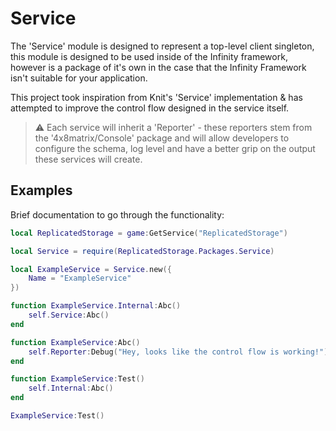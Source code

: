 # Service
The 'Service' module is designed to represent a top-level client singleton, this module is designed to be used inside of the Infinity framework, however is a package of it's own in the case that the Infinity Framework isn't suitable for your application.

This project took inspiration from Knit's 'Service' implementation & has attempted to improve the control flow designed in the service itself.

> ⚠️ Each service will inherit a 'Reporter' - these reporters stem from the '4x8matrix/Console' package and will allow developers to configure the schema, log level and have a better grip on the output these services will create.

## Examples
Brief documentation to go through the functionality:

```lua
local ReplicatedStorage = game:GetService("ReplicatedStorage")

local Service = require(ReplicatedStorage.Packages.Service)

local ExampleService = Service.new({
	Name = "ExampleService"
})

function ExampleService.Internal:Abc()
	self.Service:Abc()
end

function ExampleService:Abc()
	self.Reporter:Debug("Hey, looks like the control flow is working!")
end

function ExampleService:Test()
	self.Internal:Abc()
end

ExampleService:Test()
```